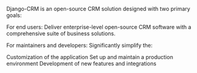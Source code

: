 Django-CRM is an open-source CRM solution designed with two primary goals:

For end users: Deliver enterprise-level open-source CRM software with a comprehensive suite of business solutions.

For maintainers and developers: Significantly simplify the:

Customization of the application
Set up and maintain a production environment
Development of new features and integrations
